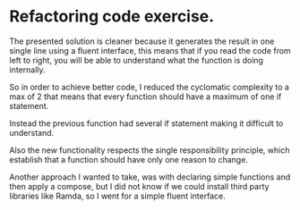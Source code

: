 # Refactoring code exercise.

The presented solution is cleaner because it generates the result in one single line using a fluent interface, this means that if you read the code from left to right, you will be able to understand what the function is doing internally.

So in order to achieve better code, I reduced the cyclomatic complexity to a max of 2 that means that every function should have a maximum of one if statement.

Instead the previous function had several if statement making it difficult to understand. 

Also the new functionality respects the single responsibility principle, which establish that a function should have only one reason to change.

Another approach I wanted to take, was with declaring simple functions and then apply a compose, but I did not know if we could install third party libraries like Ramda, so I went for a simple fluent interface.
